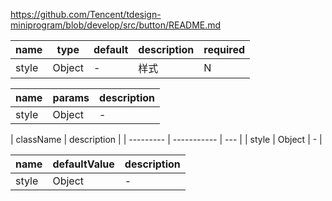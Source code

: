 https://github.com/Tencent/tdesign-miniprogram/blob/develop/src/button/README.md

<!-- Props -->

| name  | type   | default | description | required |
| ----- | ------ | ------- | ----------- | -------- |
| style | Object | -       | 样式        | N        |

<!-- Events -->

| name  | params | description |
| ----- | ------ | ----------- |
| style | Object | -           |

<!-- External Classes -->

| className | description |
| --------- | ----------- | --- |
| style     | Object      | -   |

<!-- CSS Variables -->

| name  | defaultValue | description |
| ----- | ------------ | ----------- |
| style | Object       | -           |
